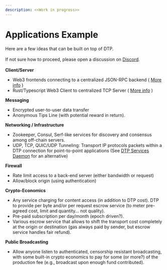 ```yaml
---
description: <<Work in progress>>
---
```


# Applications Example

Here are a few ideas that can be built on top of DTP. \
\
If not sure how to proceed, please open a discussion on [Discord](https://discord.gg/Erb6SwsVbH).\
\
**Client/Server**

* Web3 frontends connecting to a centralized JSON-RPC backend ( [More info](json-rpc-firewall.md) )
* Rust/Typescript Web3 Client to centralized TCP Server ( [More info](rust-client-server.md) )

**Messaging**

* Encrypted user-to-user data transfer&#x20;
* Anonymous Tips Line (with potential reward in return).

**Networking / Infrastructure**

* Zookeeper, Consul, Serf-like services for discovery and consensus among off-chain servers.
* UDP, TCP, QUIC/UDP Tunneling: Transport IP protocols packets within a DTP connection for point-to-point applications (See [DTP Services Daemon](../intro/installation.md#setup-with-dtp-services-daemon-plan-for-april-2023) for an alternative)

**Firewall**

* Rate limit access to a back-end server (either bandwidth or request)
* Allow/block origin (using authentication)

**Crypto-Economics**

* Any service charging for content access (in addition to DTP cost). DTP to provide per byte and/or per request escrow service (to meter pre-agreed cost, limit and quantity... not quality).
* Pre-paid subscription per day/month (epoch driven?).
* Various escrow service that allows to shift the transport cost completely at the origin or destination (gas always paid by sender, but escrow service handles fair refund).

**Public Broadcasting**

* Allow anyone listen to authenticated, censorship resistant broadcasting, with some built-in crypto economics to pay for some (or more?) of the production fee (e.g., broadcast upon enough fund contributed).




